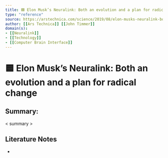```yaml
---
title: 🟦 Elon Musk’s Neuralink: Both an evolution and a plan for radical change
type: "reference"
source: https://arstechnica.com/science/2019/08/elon-musks-neuralink-both-an-evolution-and-a-plan-for-radical-change/
author: [[Ars Technica]] [[John Timmer]]
domain(s):
- [[Neuralink]]
- [[Technology]]
- [[Computer Brain Interface]]
---
```

# 🟦 Elon Musk’s Neuralink: Both an evolution and a plan for radical change

## Summary:

< summary >

## Literature Notes

- 
